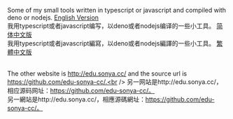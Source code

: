 Some of my small tools written in typescript or javascript and compiled with deno or nodejs.
<a target="_blank" href="README.en_us.md">English Version</a><br />
我用typescript或者javascript编写，以deno或者nodejs编译的一些小工具。
<a target="_blank" href="README.zh_cn.md">简体中文版</a><br />
我用typescript或者javascript編寫，以deno或者nodejs編譯的一些小工具。
<a target="_blank" href="README.zh_tw.md">繁體中文版</a><br /><br />

The other website is http://edu.sonya.cc/ and the source url is https://github.com/edu-sonya-cc/.<br />
另一网站是http://edu.sonya.cc/，相应源码网址：https://github.com/edu-sonya-cc/。<br />
另一網站是http://edu.sonya.cc/，相應源碼網址：https://github.com/edu-sonya-cc/。<br />